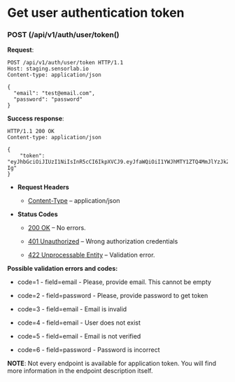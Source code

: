 # Get user authentication token


### POST (/api/v1/auth/user/token()
**Request**:

```
POST /api/v1/auth/user/token HTTP/1.1
Host: staging.sensorlab.io
Content-type: application/json

{
  "email": "test@email.com",
  "password": "password"
}
```

**Success response**:

```
HTTP/1.1 200 OK
Content-type: application/json

{
    "token": "eyJhbGciOiJIUzI1NiIsInR5cCI6IkpXVCJ9.eyJfaWQiOiI1YWJhMTY1ZTQ4MmJlYzJkZjg4N2M2YTMiLCJpYXQiOjE1MjIxNDY0MTYsImV4cCI6MTUyMjIzMjgxNn0.-6kJm1Rbd_SPbuwc6kg6FHuJnUii8FtKI9DXR0J5-Ig"
}
```


* **Request Headers**

    
    * [Content-Type](https://tools.ietf.org/html/rfc7231#section-3.1.1.5) – application/json



* **Status Codes**

    
    * [200 OK](http://www.w3.org/Protocols/rfc2616/rfc2616-sec10.html#sec10.2.1) – No errors.


    * [401 Unauthorized](http://www.w3.org/Protocols/rfc2616/rfc2616-sec10.html#sec10.4.2) – Wrong authorization credentials


    * [422 Unprocessable Entity](http://tools.ietf.org/html/rfc4918#section-11.2) – Validation error.


**Possible validation errors and codes:**


* code=1 - field=email - Please, provide email. This cannot be empty


* code=2 - field=password - Please, provide password to get token


* code=3 - field=email - Email is invalid


* code=4 - field=email - User does not exist


* code=5 - field=email - Email is not verified


* code=6 - field=password - Password is incorrect

**NOTE**: Not every endpoint is available for application token. You will find more information in the endpoint description itself.
